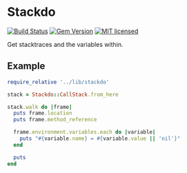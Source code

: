 # Stackdo

[![Build Status](https://travis-ci.org/dylanmckay/stackdo.svg?branch=master)](https://travis-ci.org/dylanmckay/stackdo)
[![Gem Version](https://badge.fury.io/rb/stackdo.svg)](https://badge.fury.io/rb/stackdo)
[![MIT licensed](https://img.shields.io/badge/license-MIT-blue.svg)](./LICENSE)

Get stacktraces and the variables within.

## Example

``` ruby
require_relative '../lib/stackdo'

stack = Stackdo::CallStack.from_here

stack.walk do |frame|
  puts frame.location
  puts frame.method_reference

  frame.environment.variables.each do |variable|
    puts "#{variable.name} = #{variable.value || 'nil'}"
  end

  puts
end
```

